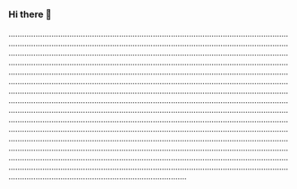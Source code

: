 ### Hi there 👋

...................................................................................................................................................................................................................................................................................................................................................................................................................................................................................................................................................................................................................................................................................................................................................................................................................................................................................................................................................................................................................................................................................................................................................................................................................................................................................................................................................................................................................................................................................................................................................................................................................................................................................................................................................................................................................................................................................................................................................................................................................